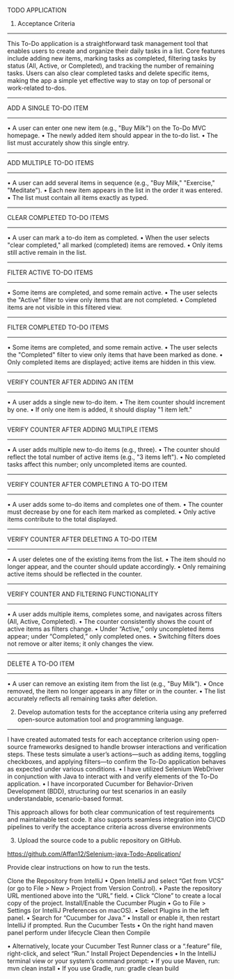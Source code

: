 TODO APPLICATION

1.	Acceptance Criteria
________________________________________
This To-Do application is a straightforward task management tool that enables users to create and organize their daily tasks in a list. Core features include adding new items, marking tasks as completed, filtering tasks by status (All, Active, or Completed), and tracking the number of remaining tasks. Users can also clear completed tasks and delete specific items, making the app a simple yet effective way to stay on top of personal or work-related to-dos.

 
________________________________________
ADD A SINGLE TO-DO ITEM
________________________________________
• A user can enter one new item (e.g., "Buy Milk") on the To-Do MVC homepage.
• The newly added item should appear in the to-do list.
• The list must accurately show this single entry.
________________________________________
ADD MULTIPLE TO-DO ITEMS
________________________________________
• A user can add several items in sequence (e.g., "Buy Milk," "Exercise," "Meditate").
• Each new item appears in the list in the order it was entered.
• The list must contain all items exactly as typed.
________________________________________
CLEAR COMPLETED TO-DO ITEMS
________________________________________
• A user can mark a to-do item as completed.
• When the user selects "clear completed," all marked (completed) items are removed.
• Only items still active remain in the list.
________________________________________
FILTER ACTIVE TO-DO ITEMS
________________________________________
• Some items are completed, and some remain active.
• The user selects the "Active" filter to view only items that are not completed.
• Completed items are not visible in this filtered view.
________________________________________
FILTER COMPLETED TO-DO ITEMS
________________________________________
• Some items are completed, and some remain active.
• The user selects the "Completed" filter to view only items that have been marked as done.
• Only completed items are displayed; active items are hidden in this view.
________________________________________
VERIFY COUNTER AFTER ADDING AN ITEM
________________________________________
• A user adds a single new to-do item.
• The item counter should increment by one.
• If only one item is added, it should display "1 item left."
________________________________________
VERIFY COUNTER AFTER ADDING MULTIPLE ITEMS
________________________________________
• A user adds multiple new to-do items (e.g., three).
• The counter should reflect the total number of active items (e.g., "3 items left").
• No completed tasks affect this number; only uncompleted items are counted.
________________________________________
VERIFY COUNTER AFTER COMPLETING A TO-DO ITEM
________________________________________
• A user adds some to-do items and completes one of them.
• The counter must decrease by one for each item marked as completed.
• Only active items contribute to the total displayed.
________________________________________
VERIFY COUNTER AFTER DELETING A TO-DO ITEM
________________________________________
• A user deletes one of the existing items from the list.
• The item should no longer appear, and the counter should update accordingly.
• Only remaining active items should be reflected in the counter.
________________________________________
VERIFY COUNTER AND FILTERING FUNCTIONALITY
________________________________________
• A user adds multiple items, completes some, and navigates across filters (All, Active, Completed).
• The counter consistently shows the count of active items as filters change.
• Under “Active,” only uncompleted items appear; under “Completed,” only completed ones.
• Switching filters does not remove or alter items; it only changes the view.
________________________________________
DELETE A TO-DO ITEM
________________________________________
• A user can remove an existing item from the list (e.g., "Buy Milk").
• Once removed, the item no longer appears in any filter or in the counter.
• The list accurately reflects all remaining tasks after deletion.



2.	Develop automation tests for the acceptance criteria using any preferred open-source automation tool and programming language.

________________________________________

I have created automated tests for each acceptance criterion using open-source frameworks designed to handle browser interactions and verification steps. These tests simulate a user’s actions—such as adding items, toggling checkboxes, and applying filters—to confirm the To-Do application behaves as expected under various conditions.
• I have utilized Selenium WebDriver in conjunction with Java to interact with and verify elements of the To-Do application.
• I have incorporated Cucumber for Behavior-Driven Development (BDD), structuring our test scenarios in an easily understandable, scenario-based format.

This approach allows for both clear communication of test requirements and maintainable test code. It also supports seamless integration into CI/CD pipelines to verify the acceptance criteria across diverse environments



3.	Upload the source code to a public repository on GitHub.

https://github.com/Affan12/Selenium-java-Todo-Application/


Provide clear instructions on how to run the tests.	

Clone the Repository from IntelliJ
• Open IntelliJ and select “Get from VCS” (or go to File > New > Project from Version Control).
• Paste the repository URL mentioned above into the “URL” field.
• Click “Clone” to create a local copy of the project.
Install/Enable the Cucumber Plugin
• Go to File > Settings (or IntelliJ Preferences on macOS).
• Select Plugins in the left panel.
• Search for “Cucumber for Java.”
• Install or enable it, then restart IntelliJ if prompted.
Run the Cucumber Tests
• On the right hand maven panel perform under lifecycle Clean then Compile

 


• Alternatively, locate your Cucumber Test Runner class or a “.feature” file, right-click, and select “Run.”
Install Project Dependencies
• In the IntelliJ terminal view or your system’s command prompt:
• If you use Maven, run: mvn clean install
• If you use Gradle, run: gradle clean build


